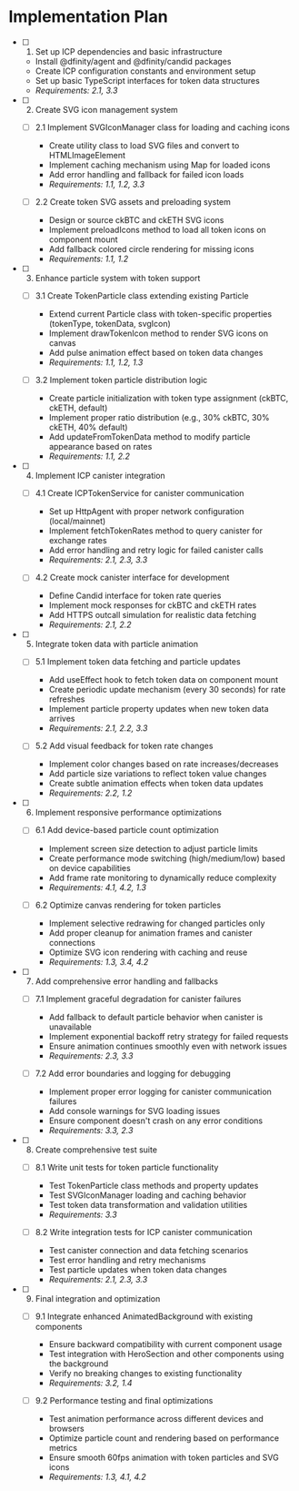 # Implementation Plan

- [ ] 1. Set up ICP dependencies and basic infrastructure
  - Install @dfinity/agent and @dfinity/candid packages
  - Create ICP configuration constants and environment setup
  - Set up basic TypeScript interfaces for token data structures
  - _Requirements: 2.1, 3.3_

- [ ] 2. Create SVG icon management system
  - [ ] 2.1 Implement SVGIconManager class for loading and caching icons
    - Create utility class to load SVG files and convert to HTMLImageElement
    - Implement caching mechanism using Map for loaded icons
    - Add error handling and fallback for failed icon loads
    - _Requirements: 1.1, 1.2, 3.3_

  - [ ] 2.2 Create token SVG assets and preloading system
    - Design or source ckBTC and ckETH SVG icons
    - Implement preloadIcons method to load all token icons on component mount
    - Add fallback colored circle rendering for missing icons
    - _Requirements: 1.1, 1.2_

- [ ] 3. Enhance particle system with token support
  - [ ] 3.1 Create TokenParticle class extending existing Particle
    - Extend current Particle class with token-specific properties (tokenType, tokenData, svgIcon)
    - Implement drawTokenIcon method to render SVG icons on canvas
    - Add pulse animation effect based on token data changes
    - _Requirements: 1.1, 1.2, 1.3_

  - [ ] 3.2 Implement token particle distribution logic
    - Create particle initialization with token type assignment (ckBTC, ckETH, default)
    - Implement proper ratio distribution (e.g., 30% ckBTC, 30% ckETH, 40% default)
    - Add updateFromTokenData method to modify particle appearance based on rates
    - _Requirements: 1.1, 2.2_

- [ ] 4. Implement ICP canister integration
  - [ ] 4.1 Create ICPTokenService for canister communication
    - Set up HttpAgent with proper network configuration (local/mainnet)
    - Implement fetchTokenRates method to query canister for exchange rates
    - Add error handling and retry logic for failed canister calls
    - _Requirements: 2.1, 2.3, 3.3_

  - [ ] 4.2 Create mock canister interface for development
    - Define Candid interface for token rate queries
    - Implement mock responses for ckBTC and ckETH rates
    - Add HTTPS outcall simulation for realistic data fetching
    - _Requirements: 2.1, 2.2_

- [ ] 5. Integrate token data with particle animation
  - [ ] 5.1 Implement token data fetching and particle updates
    - Add useEffect hook to fetch token data on component mount
    - Create periodic update mechanism (every 30 seconds) for rate refreshes
    - Implement particle property updates when new token data arrives
    - _Requirements: 2.1, 2.2, 3.3_

  - [ ] 5.2 Add visual feedback for token rate changes
    - Implement color changes based on rate increases/decreases
    - Add particle size variations to reflect token value changes
    - Create subtle animation effects when token data updates
    - _Requirements: 2.2, 1.2_

- [ ] 6. Implement responsive performance optimizations
  - [ ] 6.1 Add device-based particle count optimization
    - Implement screen size detection to adjust particle limits
    - Create performance mode switching (high/medium/low) based on device capabilities
    - Add frame rate monitoring to dynamically reduce complexity
    - _Requirements: 4.1, 4.2, 1.3_

  - [ ] 6.2 Optimize canvas rendering for token particles
    - Implement selective redrawing for changed particles only
    - Add proper cleanup for animation frames and canister connections
    - Optimize SVG icon rendering with caching and reuse
    - _Requirements: 1.3, 3.4, 4.2_

- [ ] 7. Add comprehensive error handling and fallbacks
  - [ ] 7.1 Implement graceful degradation for canister failures
    - Add fallback to default particle behavior when canister is unavailable
    - Implement exponential backoff retry strategy for failed requests
    - Ensure animation continues smoothly even with network issues
    - _Requirements: 2.3, 3.3_

  - [ ] 7.2 Add error boundaries and logging for debugging
    - Implement proper error logging for canister communication failures
    - Add console warnings for SVG loading issues
    - Ensure component doesn't crash on any error conditions
    - _Requirements: 3.3, 2.3_

- [ ] 8. Create comprehensive test suite
  - [ ] 8.1 Write unit tests for token particle functionality
    - Test TokenParticle class methods and property updates
    - Test SVGIconManager loading and caching behavior
    - Test token data transformation and validation utilities
    - _Requirements: 3.3_

  - [ ] 8.2 Write integration tests for ICP canister communication
    - Test canister connection and data fetching scenarios
    - Test error handling and retry mechanisms
    - Test particle updates when token data changes
    - _Requirements: 2.1, 2.3, 3.3_

- [ ] 9. Final integration and optimization
  - [ ] 9.1 Integrate enhanced AnimatedBackground with existing components
    - Ensure backward compatibility with current component usage
    - Test integration with HeroSection and other components using the background
    - Verify no breaking changes to existing functionality
    - _Requirements: 3.2, 1.4_

  - [ ] 9.2 Performance testing and final optimizations
    - Test animation performance across different devices and browsers
    - Optimize particle count and rendering based on performance metrics
    - Ensure smooth 60fps animation with token particles and SVG icons
    - _Requirements: 1.3, 4.1, 4.2_